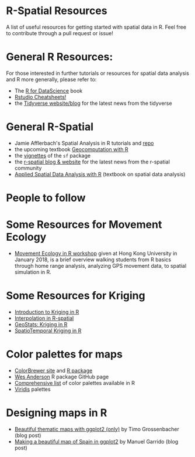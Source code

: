 # R-Spatial Resources
A list of useful resources for getting started with spatial data in R. Feel free to contribute through a pull request or issue!

# General R Resources:  
For those interested in further tutorials or resources for spatial data analysis and R more generally, please refer to:
- The [R for DataScience](http://r4ds.had.co.nz/) book
- [Rstudio Cheatsheets!](https://www.rstudio.com/resources/cheatsheets/) 
- the [Tidyverse website/blog](https://www.tidyverse.org/articles/) for the latest news from the tidyverse

# General R-Spatial
- Jamie Afflerbach's Spatial Analysis in R tutorials and [repo](https://github.com/jafflerbach/spatial-analysis-R)
- the upcoming textbook [Geocomputation with R](http://robinlovelace.net/geocompr/)
- the [vignettes](https://cran.r-project.org/web/packages/sf/) of the `sf` package
- the [r-spatial blog & website](http://r-spatial.org/) for the latest news from the r-spatial community
- [Applied Spatial Data Analysis with R](http://gis.humboldt.edu/OLM/r/Spatial%20Analysis%20With%20R.pdf) (textbook on spatial data analysis)

# People to follow 

# Some Resources for Movement Ecology
- [Movement Ecology in R workshop](http://danaseidel.com/MovEco-R-Workshop/) given at Hong Kong University in January 2018, is a brief overview walking students from R basics through home range analysis, analyzing GPS movement data, to spatial simulation in R. 

# Some Resources for Kriging 
- [Introduction to Kriging in R](https://rpubs.com/nabilabd/118172)
- [Interpolation in R-spatial](http://rspatial.org/analysis/rst/4-interpolation.html)
- [GeoStats: Kriging in R](http://rstudio-pubs-static.s3.amazonaws.com/80464_9156596afb2e4dcda53e3650a68df82a.html)
- [SpatioTemporal Kriging in R](https://www.r-bloggers.com/spatio-temporal-kriging-in-r/)

# Color palettes for maps

- [ColorBrewer site](http://colorbrewer2.org/#type=sequential&scheme=BuGn&n=3) and [R package](http://earlglynn.github.io/RNotes/package/RColorBrewer/index.html)
- [Wes Anderson](https://github.com/karthik/wesanderson) R package GitHub page
- [Comprehensive list](https://github.com/EmilHvitfeldt/r-color-palettes) of color palettes available in R
- [Viridis](https://cran.r-project.org/web/packages/viridis/vignettes/intro-to-viridis.html) palettes

# Designing maps in R

- [Beautiful thematic maps with ggplot2 (only)](https://timogrossenbacher.ch/2016/12/beautiful-thematic-maps-with-ggplot2-only/) by Timo Grossenbacher (blog post)
- [Making a beautiful map of Spain in ggplot2](http://blog.manugarri.com/making-a-beautiful-map-of-spain-in-ggplot2/) by Manuel Garrido (blog post)
